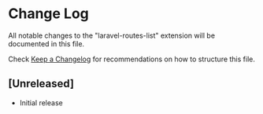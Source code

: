# Change Log

All notable changes to the "laravel-routes-list" extension will be documented in this file.

Check [Keep a Changelog](http://keepachangelog.com/) for recommendations on how to structure this file.

## [Unreleased]

- Initial release